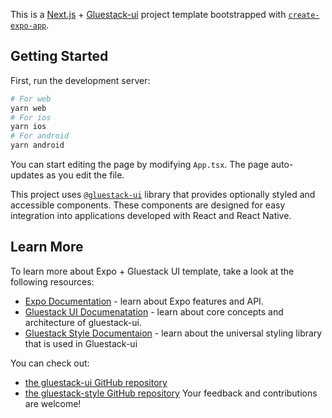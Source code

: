 This is a [Next.js](https://github.com/expo/expo) + [Gluestack-ui](https://ui.gluestack.io/) project template bootstrapped with [`create-expo-app`](https://docs.expo.dev/get-started/create-a-project/).

## Getting Started

First, run the development server:

```bash
# For web
yarn web
# For ios
yarn ios
# For android
yarn android
```

You can start editing the page by modifying `App.tsx`. The page auto-updates as you edit the file.

This project uses [`@gluestack-ui`](https://ui.gluestack.io/docs/overview/introduction) library that provides optionally styled and accessible components. These components are designed for easy integration into applications developed with React and React Native.

## Learn More

To learn more about Expo + Gluestack UI template, take a look at the following resources:

- [Expo Documentation](https://github.com/expo/expo) - learn about Expo features and API.
- [Gluestack UI Documenatation](https://ui.gluestack.io/docs/overview/introduction) - learn about core concepts and architecture of gluestack-ui.
- [Gluestack Style Documentaion](https://style.gluestack.io/docs/overview/introduction) - learn about the universal styling library that is used in Gluestack-ui

You can check out:

- [the gluestack-ui GitHub repository](https://github.com/gluestack/gluestack-ui)
- [the gluestack-style GitHub repository](https://github.com/gluestack/gluestack-style)
  Your feedback and contributions are welcome!
